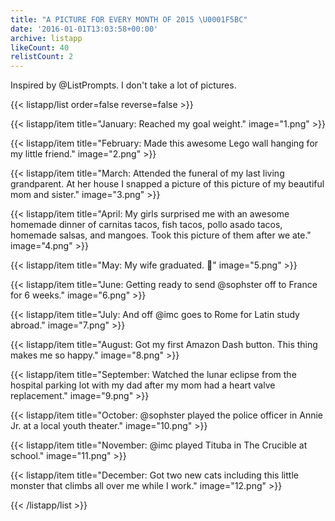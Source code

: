 ```yaml
---
title: "A PICTURE FOR EVERY MONTH OF 2015 \U0001F5BC"
date: '2016-01-01T13:03:58+00:00'
archive: listapp
likeCount: 40
relistCount: 2
---
```


Inspired by @ListPrompts. I don't take a lot of pictures.

{{< listapp/list order=false reverse=false >}}

   {{< listapp/item title="January: Reached my goal weight."
      image="1.png" >}}

   {{< listapp/item title="February: Made this awesome Lego wall hanging for my little friend."
      image="2.png" >}}

   {{< listapp/item title="March: Attended the funeral of my last living grandparent. At her house I snapped a picture of this picture of my beautiful mom and sister."
      image="3.png" >}}

   {{< listapp/item title="April: My girls surprised me with an awesome homemade dinner of carnitas tacos, fish tacos, pollo asado tacos, homemade salsas, and mangoes. Took this picture of them after we ate."
      image="4.png" >}}

   {{< listapp/item title="May: My wife graduated. 🎉"
      image="5.png" >}}

   {{< listapp/item title="June: Getting ready to send @sophster off to France for 6 weeks."
      image="6.png" >}}

   {{< listapp/item title="July: And off @imc goes to Rome for Latin study abroad."
      image="7.png" >}}

   {{< listapp/item title="August: Got my first Amazon Dash button. This thing makes me so happy."
      image="8.png" >}}

   {{< listapp/item title="September: Watched the lunar eclipse from the hospital parking lot with my dad after my mom had a heart valve replacement."
      image="9.png" >}}

   {{< listapp/item title="October: @sophster played the police officer in Annie Jr. at a local youth theater."
      image="10.png" >}}

   {{< listapp/item title="November: @imc played Tituba in The Crucible at school."
      image="11.png" >}}

   {{< listapp/item title="December: Got two new cats including this little monster that climbs all over me while I work."
      image="12.png" >}}

{{< /listapp/list >}}
